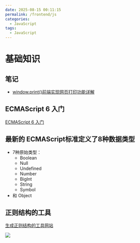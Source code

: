```yaml
---
date: 2025-08-15 00:11:15
permalink: /frontend/js
categories:
  - JavaScript
tags:
  - JavaScript
---
```


# 基础知识

## 笔记

- [window.print()前端实现网页打印功能详解](https://www.jb51.net/javascript/3190851e7.htm)

## ECMAScript 6 入门

[ECMAScript 6 入门](https://es6.ruanyifeng.com/)

## 最新的 ECMAScript标准定义了8种数据类型

- 7种原始类型：
  - Boolean
  - Null
  - Undefined
  - Number
  - BigInt
  - String
  - Symbol
- 和 Object

## 正则结构的工具

[生成正则结构的工具网站](https://regexper.com/)

![](http://s.siushin.com/siushin/upload/js/regexper.png)
